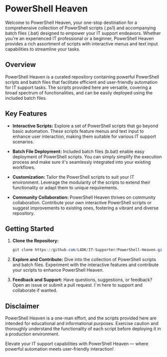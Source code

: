 # PowerShell Heaven

Welcome to PowerShell Heaven, your one-stop destination for a comprehensive collection of PowerShell scripts (.ps1) and accompanying batch files (.bat) designed to empower your IT support endeavors. Whether you're an experienced IT professional or a beginner, PowerShell Heaven provides a rich assortment of scripts with interactive menus and text input capabilities to streamline your tasks.

## Overview

PowerShell Heaven is a curated repository containing powerful PowerShell scripts and batch files that facilitate efficient and user-friendly automation for IT support tasks. The scripts provided here are versatile, covering a broad spectrum of functionalities, and can be easily deployed using the included batch files.

## Key Features

- **Interactive Scripts:** Explore a set of PowerShell scripts that go beyond basic automation. These scripts feature menus and text input to enhance user interaction, making them suitable for various IT support scenarios.

- **Batch File Deployment:** Included batch files (b.bat) enable easy deployment of PowerShell scripts. You can simply simplify the execution process and make sure it's seamlessly integrated into your existing workflows.

- **Customization:** Tailor the PowerShell scripts to suit your IT environment. Leverage the modularity of the scripts to extend their functionality or adapt them to unique requirements.

- **Community Collaboration:** PowerShell Heaven thrives on community collaboration. Contribute your own interactive PowerShell scripts or suggest improvements to existing ones, fostering a vibrant and diverse repository.

## Getting Started

1. **Clone the Repository:**
   ```PowerShell
   git clone https://github.com/L4DK/IT-Supporter/PowerShell-Heaven.git
   ```

2. **Explore and Contribute:**
   Dive into the collection of PowerShell scripts and batch files. Experiment with the interactive features and contribute your scripts to enhance PowerShell Heaven.

3. **Feedback and Support:**
   Have questions, suggestions, or feedback? Open an issue or submit a pull request. I´m here to support and collaborate if wanted.

## Disclaimer

PowerShell Heaven is a one-man effort, and the scripts provided here are intended for educational and informational purposes. 
Exercise caution and thoroughly understand the functionality of each script before deploying it in a production environment.

Elevate your IT support capabilities with PowerShell Heaven — where powerful automation meets user-friendly interaction!

